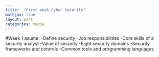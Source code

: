 ```yaml
---
title:  "First week Cyber Security"
mathjax: true
layout: post
categories: media
---
```


#Week 1 asume:
-Define security
-Job responsibilities
-Core skills of a security analyst
-Value of security
-Eight security domains
-Security frameworks and controls
-Common tools and programming languages
